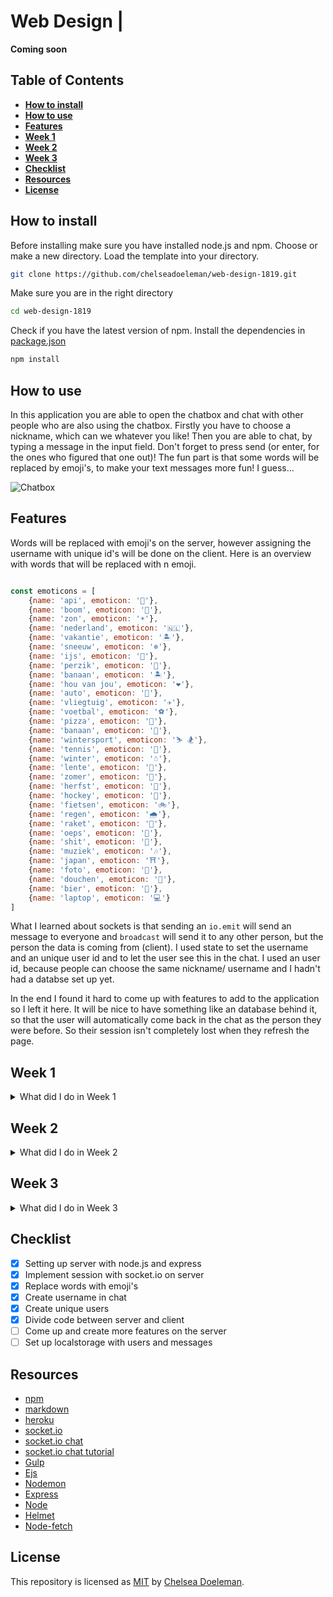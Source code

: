 # Web Design | 

**Coming soon**

## Table of Contents
* **[How to install](#how-to-install)**
* **[How to use](#how-to-use)**
* **[Features](#features)**
* **[Week 1](#week-1)**
* **[Week 2](#week-2)**
* **[Week 3](#week-3)**
* **[Checklist](#checklist)**
* **[Resources](#resources)**
* **[License](#license)**

## How to install

Before installing make sure you have installed node.js and npm.
Choose or make a new directory.
Load the template into your directory.

```bash
git clone https://github.com/chelseadoeleman/web-design-1819.git
```

Make sure you are in the right directory 
```bash
cd web-design-1819
```

Check if you have the latest version of npm.
Install the dependencies in [package.json](./package.json)
```bash
npm install
```

## How to use

In this application you are able to open the chatbox and chat with other people who are also using the chatbox. Firstly you have to choose a nickname, which can we whatever you like! Then you are able to chat, by typing a message in the input field. Don't forget to press send (or enter, for the ones who figured that one out)! The fun part is that some words will be replaced by emoji's, to make your text messages more fun! I guess...

![Chatbox](./docs/app.png)

## Features

Words will be replaced with emoji's on the server, however assigning the username with unique id's will be done on the client. Here is an overview with words that will be replaced with n emoji.
```js

const emoticons = [
    {name: 'api', emoticon: '🐒'},
    {name: 'boom', emoticon: '🌳'},
    {name: 'zon', emoticon: '☀️'},
    {name: 'nederland', emoticon: '🇳🇱'},
    {name: 'vakantie', emoticon: '🏝'},
    {name: 'sneeuw', emoticon: '❄️'},
    {name: 'ijs', emoticon: '🍦'},
    {name: 'perzik', emoticon: '🍑'},
    {name: 'banaan', emoticon: '🏝'},
    {name: 'hou van jou', emoticon: '❤️'},
    {name: 'auto', emoticon: '🚗'},
    {name: 'vliegtuig', emoticon: '✈️'},
    {name: 'voetbal', emoticon: '⚽️'},
    {name: 'pizza', emoticon: '🍕'},
    {name: 'banaan', emoticon: '🍌'},
    {name: 'wintersport', emoticon: '⛷ 🏂'},
    {name: 'tennis', emoticon: '🎾'},
    {name: 'winter', emoticon: '☃️'},
    {name: 'lente', emoticon: '🌸'},
    {name: 'zomer', emoticon: '🌴'},
    {name: 'herfst', emoticon: '🍄'},
    {name: 'hockey', emoticon: '🏑'},
    {name: 'fietsen', emoticon: '🚲'},
    {name: 'regen', emoticon: '🌧'},
    {name: 'raket', emoticon: '🚀'},
    {name: 'oeps', emoticon: '🙈'},
    {name: 'shit', emoticon: '💩'},
    {name: 'muziek', emoticon: '🎶'},
    {name: 'japan', emoticon: '⛩'},
    {name: 'foto', emoticon: '📸'},
    {name: 'douchen', emoticon: '🛁'},
    {name: 'bier', emoticon: '🍻'},
    {name: 'laptop', emoticon: '💻'}
]

```
What I learned about sockets is that sending an ```io.emit``` will send an message to everyone and ```broadcast``` will send it to any other person, but the person the data is coming from (client). I used state to set the username and an unique user id and to let the user see this in the chat. I used an user id, because people can choose the same nickname/ username and I hadn't had a databse set up yet.

In the end I found it hard to come up with features to add to the application so I left it here. It will be nice to have something like an database behind it, so that the user will automatically come back in the chat as the person they were before. So their session isn't completely lost when they refresh the page. 


## Week 1
<details>
  <summary>What did I do in Week 1</summary>
  See main readme

  For my concept see week 2
</details>

## Week 2
<details>
  <summary>What did I do in Week 2</summary>

  ## Concept

  ![Concept](./docs/concept.JPG)

  I want to use the twitter API for real-time data and connect it to the IUCN Red List Api. However I had to ask permission for an accesskey, but I haven't received an answer yet. If I cannot get an accesskey I will just filter all tweets to rhino's to see how much awareness they get. This I want to project on a map with the Mapbox Api. As an extra feature I would like to add an linechart where you can view the amount of tweets on a timeline. If I get to use the IUCN Red List Api the user would also be able to view this linechart for a specific animal.

  <hr>
  <i>More coming soon...</i>
</details>

## Week 3
<details>
  <summary>What did I do in Week 3</summary>

  <hr>
  <i>We're not there yet, coming soon...</i>
</details>


## Checklist
- [X] Setting up server with node.js and express
- [X] Implement session with socket.io on server
- [X] Replace words with emoji's
- [X] Create username in chat
- [X] Create unique users
- [X] Divide code between server and client
- [ ] Come up and create more features on the server
- [ ] Set up localstorage with users and messages

## Resources

* [npm](https://docs.npmjs.com/cli/run-script)
* [markdown](https://guides.github.com/features/mastering-markdown/)
* [heroku](https://www.heroku.com/)
* [socket.io](https://socket.io/)
* [socket.io chat](https://socket.io/demos/chat/)
* [socket.io chat tutorial](https://socket.io/get-started/chat/)
* [Gulp](https://gulpjs.com/)
* [Ejs](https://ejs.co/)
* [Nodemon](https://nodemon.io/)
* [Express](https://expressjs.com/)
* [Node](https://nodejs.org/en/)
* [Helmet](https://github.com/helmetjs/helmet)
* [Node-fetch](https://www.npmjs.com/package/node-fetch)

## License
This repository is licensed as [MIT](LICENSE) by [Chelsea Doeleman](https://github.com/chelseadoeleman).
